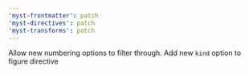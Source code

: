 ```yaml
---
'myst-frontmatter': patch
'myst-directives': patch
'myst-transforms': patch
---
```


Allow new numbering options to filter through. Add new `kind` option to figure directive
